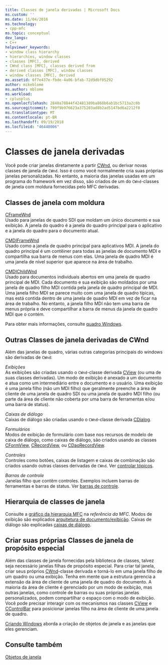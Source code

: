 ```yaml
---
title: Classes de janela derivadas | Microsoft Docs
ms.custom: ''
ms.date: 11/04/2016
ms.technology:
- cpp-mfc
ms.topic: conceptual
dev_langs:
- C++
helpviewer_keywords:
- window class hierarchy
- hierarchies, window classes
- classes [MFC], derived
- CWnd class [MFC], classes derived from
- derived classes [MFC], window classes
- window classes [MFC], derived
ms.assetid: 6f7e437e-fbde-4a06-bfab-72d9dbf05292
author: mikeblome
ms.author: mblome
ms.workload:
- cplusplus
ms.openlocfilehash: 2840a78844f42481389ba868b6ab1bc5713a2c0b
ms.sourcegitcommit: 799f9b976623a375203ad8b2ad5147bd6a2212f0
ms.translationtype: MT
ms.contentlocale: pt-BR
ms.lasthandoff: 09/19/2018
ms.locfileid: "46448006"
---
```

# <a name="derived-window-classes"></a>Classes de janela derivadas

Você pode criar janelas diretamente a partir [CWnd](../mfc/reference/cwnd-class.md), ou derivar novas classes de janela de `CWnd`. Isso é como você normalmente cria suas próprias janelas personalizadas. No entanto, a maioria das janelas usadas em um programa do framework em vez disso, são criados de um do `CWnd`-classes de janela com moldura fornecidas pelo MFC derivadas.

## <a name="frame-window-classes"></a>Classes de janela com moldura

[CFrameWnd](../mfc/reference/cframewnd-class.md)<br/>
Usado para janelas de quadro SDI que moldam um único documento e sua exibição. A janela do quadro é a janela do quadro principal para o aplicativo e a janela do quadro para o documento atual.

[CMDIFrameWnd](../mfc/reference/cmdiframewnd-class.md)<br/>
Usado como a janela de quadro principal para aplicativos MDI. A janela do quadro principal é um contêiner para todas as janelas de documento MDI e compartilha sua barra de menus com elas. Uma janela de quadro MDI é uma janela de nível superior que aparece na área de trabalho.

[CMDIChildWnd](../mfc/reference/cmdichildwnd-class.md)<br/>
Usado para documentos individuais abertos em uma janela de quadro principal de MDI. Cada documento e sua exibição são moldados por uma janela de quadro filho MDI contida pela janela de quadro principal de MDI. Uma janela filho MDI se parece muito com uma janela de quadro típicas, mas está contida dentro de uma janela de quadro MDI em vez de ficar na área de trabalho. No entanto, a janela filho MDI não tem uma barra de menus própria e deve compartilhar a barra de menus da janela de quadro MDI que o contém.

Para obter mais informações, consulte [quadro Windows](../mfc/frame-windows.md).

## <a name="other-window-classes-derived-from-cwnd"></a>Outras Classes de janela derivadas de CWnd

Além das janelas de quadro, várias outras categorias principais do windows são derivadas de `CWnd`:

*Exibições*<br/>
As exibições são criadas usando o `CWnd`-classe derivada [CView](../mfc/reference/cview-class.md) (ou uma de suas classes derivadas). Um modo de exibição é anexado a um documento e atua como um intermediário entre o documento e o usuário. Uma exibição é uma janela filho (não um MDI filho) que geralmente preenche a área de cliente de uma janela de quadro SDI ou uma janela de quadro MDI filho (ou parte da área de cliente não coberta por uma barra de ferramentas e/ou uma barra de status).

*Caixas de diálogo*<br/>
Caixas de diálogo são criadas usando o `CWnd`-classe derivada [CDialog](../mfc/reference/cdialog-class.md).

*Formulários*<br/>
Modos de exibição de formulário com base nos recursos de modelo de caixa de diálogo, como caixas de diálogo, são criados usando as classes [CFormView](../mfc/reference/cformview-class.md), [CRecordView](../mfc/reference/crecordview-class.md), ou [CDaoRecordView](../mfc/reference/cdaorecordview-class.md).

*Controles*<br/>
Controles como botões, caixas de listagem e caixas de combinação são criados usando outras classes derivadas de `CWnd`. Ver [controlar tópicos](../mfc/controls-mfc.md).

*Barras de controle*<br/>
Janelas filho que contêm controles. Exemplos incluem barras de ferramentas e barras de status. Ver [barras de controle](../mfc/control-bars.md).

## <a name="window-class-hierarchy"></a>Hierarquia de classes de janela

Consulte a [gráfico da hierarquia MFC](../mfc/hierarchy-chart.md) na *referência da MFC*. Modos de exibição são explicados [arquitetura de documento/exibição](../mfc/document-view-architecture.md). Caixas de diálogo são explicadas [caixas de diálogo](../mfc/dialog-boxes.md).

## <a name="creating-your-own-special-purpose-window-classes"></a>Criar suas próprias Classes de janela de propósito especial

Além das classes de janela fornecidas pela biblioteca de classes, talvez seja necessário janelas filhas de propósito especial. Para criar tal janela, criar seus próprios [CWnd](../mfc/reference/cwnd-class.md)-classe derivada e torná-lo em uma janela filho de um quadro ou uma exibição. Tenha em mente que a estrutura gerencia a extensão da área de cliente de uma janela de quadro do documento. A maioria da área de cliente é gerenciado por um modo de exibição, mas outras janelas, como controle de barras ou suas próprias janelas personalizados, podem compartilhar o espaço com o modo de exibição. Você pode precisar interagir com os mecanismos nas classes [CView](../mfc/reference/cview-class.md) e [CControlBar](../mfc/reference/ccontrolbar-class.md) para posicionar janelas filho na área de cliente de uma janela de quadro.

[Criando Windows](../mfc/creating-windows.md) aborda a criação de objetos de janela e as janelas que eles gerenciam.

## <a name="see-also"></a>Consulte também

[Objetos de janela](../mfc/window-objects.md)

